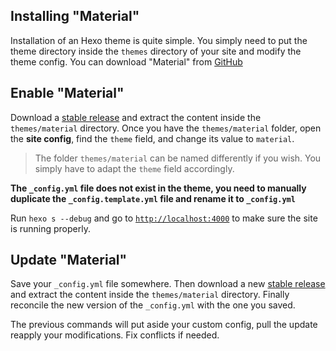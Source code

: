 ## Installing "Material"

Installation of an Hexo theme is quite simple. You simply need to put the theme directory inside the `themes` directory of your site and modify the theme config.
You can download "Material" from [GitHub](https://github.com/viosey/hexo-theme-material/releases)

## Enable "Material"

Download a [stable release](https://github.com/viosey/hexo-theme-material/releases) and extract the content inside the `themes/material` directory.
Once you have the `themes/material` folder, open the **site config**, find the `theme` field, and change its value to `material`.

> The folder `themes/material` can be named differently if you wish. You simply have to adapt the `theme` field accordingly.

**The `_config.yml` file does not exist in the theme, you need to manually duplicate the `_config.template.yml` file and rename it to `_config.yml`**

Run `hexo s --debug` and go to [`http://localhost:4000`](http://localhost:4000) to make sure the site is running properly.

## Update "Material"

Save your `_config.yml` file somewhere. Then download a new [stable release](https://github.com/viosey/hexo-theme-material/releases) and extract the content inside the `themes/material` directory. Finally reconcile the new version of the `_config.yml` with the one you saved.

The previous commands will put aside your custom config, pull the update reapply your modifications. Fix conflicts if needed.
